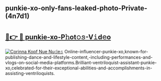 ## punkie-xo-only-fans​-leaked-photo​-Private-(4n7d1)


# <h2><a href="https://mediaupload.pro?title=punkie-xo&ref=git">🔗👉 🔴 punkie-xo-P𝚑ot𝚘𝚜-V𝚒d𝚎o</a></h2>

[![Corinna Kopf Nue Nu𝚍e𝚜](https://i.imgur.com/0qMVB7G.gif)](https://mediaupload.pro?title=punkie-xo&ref=git)
Online-influencer-punkie-xo,known-for-publishing-dance-and-lifestyle-content,-including-performances-and-vlogs-on-social-media-platforms.Brilliant-ventriloquist-assistant-punkie-xo,celebrated-for-their-exceptional-abilities-and-accomplishments-in-assisting-ventriloquists.  